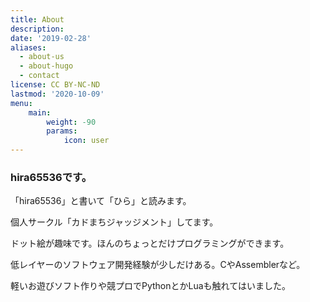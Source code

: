```yaml
---
title: About
description: 
date: '2019-02-28'
aliases:
  - about-us
  - about-hugo
  - contact
license: CC BY-NC-ND
lastmod: '2020-10-09'
menu:
    main: 
        weight: -90
        params:
            icon: user
---
```


### hira65536です。

「hira65536」と書いて「ひら」と読みます。

個人サークル「カドまちジャッジメント」してます。

ドット絵が趣味です。ほんのちょっとだけプログラミングができます。

低レイヤーのソフトウェア開発経験が少しだけある。CやAssemblerなど。

軽いお遊びソフト作りや競プロでPythonとかLuaも触れてはいました。

